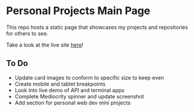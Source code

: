 # Personal Projects Main Page

This repo hosts a static page that showcases my projects and repositories for others to see.

Take a look at the live site [here](https://rabeyrathna.com)!

## To Do
- Update card images to conform to specific size to keep even
- Create mobile and tablet breakpoints
- Look into live demo of API and terminal apps 
- Complete Mediocrity spinner and update screenshot
- Add section for personal web dev mini projects